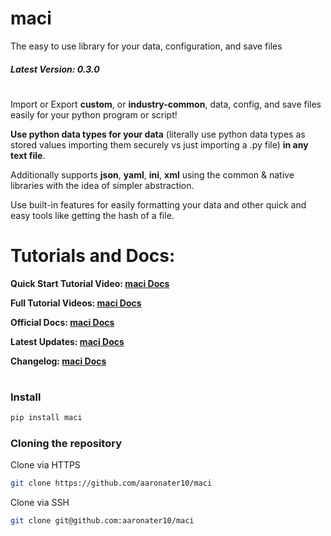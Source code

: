 # maci
The easy to use library for your data, configuration, and save files

##### Latest Version: 0.3.0

#

Import or Export **custom**, or **industry-common**, data, config, and save files easily for your python program or script!

**Use python data types for your data** (literally use python data types as stored values importing them securely vs just importing a .py file) **in any text file**.

Additionally supports **json**, **yaml**, **ini**, **xml** using the common & native libraries with the idea of simpler abstraction.

Use built-in features for easily formatting your data and other quick and easy tools like getting the hash of a file.


# Tutorials and Docs:
**Quick Start Tutorial Video: [maci Docs](https://docs.macilib.org/watch/quick-start)**

**Full Tutorial Videos: [maci Docs](https://docs.macilib.org/watch/full-training-series)**

**Official Docs: [maci Docs](https://docs.macilib.org/)**

**Latest Updates: [maci Docs](https://docs.macilib.org/updates/current-version-updates)**

**Changelog: [maci Docs](https://docs.macilib.org/updates/changelog)**

#

### Install
```bash
pip install maci
```

### Cloning the repository

Clone via HTTPS
```bash
git clone https://github.com/aaronater10/maci
```

Clone via SSH
```bash
git clone git@github.com:aaronater10/maci
```

